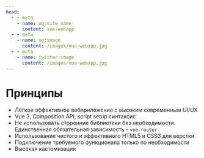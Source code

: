 ```yaml
---
head:
  - - meta
    - name: og:site_name
      content: vue-webapp
  - - meta
    - name: og:image
      content: /images/vue-webapp.jpg
  - - meta
    - name: twitter:image
      content: /images/vue-webapp.jpg
---
```


# Принципы 

- Лёгкое эффективное вебприложение с высоким современным UI/UX
- Vue 3, Composition API, script setup синтаксис
- Не использовать сторонние библиотеки без необходимости. Единственная обязательная зависимость - `vue-router`
- Использование чистого и эффективного HTML5 и CSS3 для верстки
- Подключение требуемого функционала только по необходимости
- Высокая кастомизация